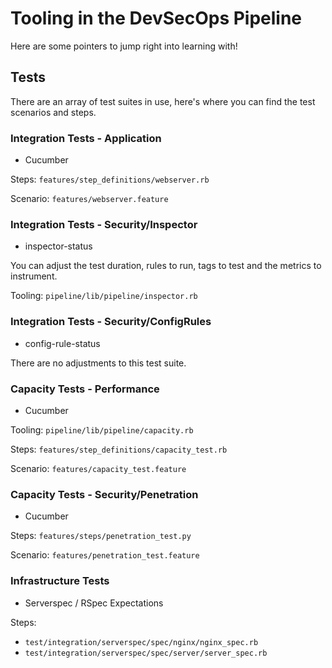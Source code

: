 # Tooling in the DevSecOps Pipeline
Here are some pointers to jump right into learning with!

## Tests
There are an array of test suites in use, here's where you can find the test scenarios and steps.

### Integration Tests - Application
* Cucumber

Steps: `features/step_definitions/webserver.rb`

Scenario: `features/webserver.feature`

### Integration Tests - Security/Inspector
* inspector-status

You can adjust the test duration, rules to run, tags to test and the metrics to instrument.

Tooling: `pipeline/lib/pipeline/inspector.rb`

### Integration Tests - Security/ConfigRules
* config-rule-status

There are no adjustments to this test suite.

### Capacity Tests - Performance
* Cucumber

Tooling: `pipeline/lib/pipeline/capacity.rb`

Steps: `features/step_definitions/capacity_test.rb`

Scenario: `features/capacity_test.feature`

### Capacity Tests - Security/Penetration
* Cucumber

Steps: `features/steps/penetration_test.py`

Scenario: `features/penetration_test.feature`

### Infrastructure Tests
* Serverspec / RSpec Expectations

Steps:
* `test/integration/serverspec/spec/nginx/nginx_spec.rb`
* `test/integration/serverspec/spec/server/server_spec.rb`

